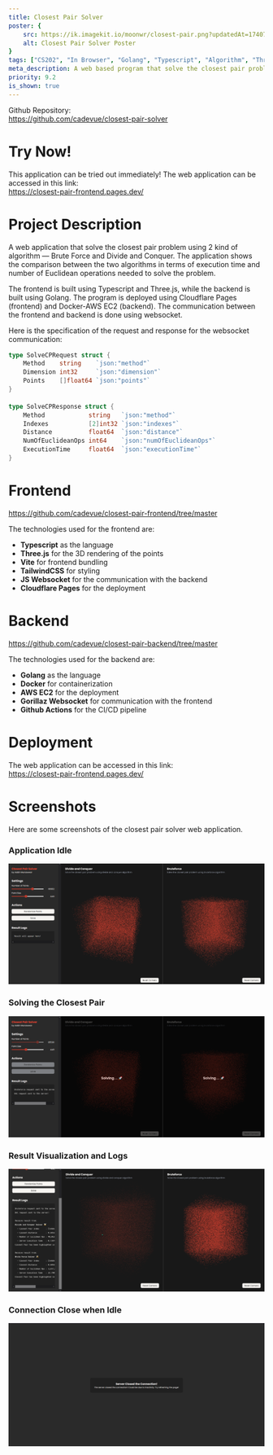 ```yaml
---
title: Closest Pair Solver
poster: {
    src: https://ik.imagekit.io/moonwr/closest-pair.png?updatedAt=1740740910110&,
    alt: Closest Pair Solver Poster
}
tags: ["CS202", "In Browser", "Golang", "Typescript", "Algorithm", "Three.js", "Docker", "Cloudflare", "AWS EC2", "Web", "Vite", "TailwindCSS", "Websocket", "CI/CD", "Github Actions"]
meta_description: A web based program that solve the closest pair problem using 2 kind of algorithm — Brute Force and Divide and Conquer. The frontend is built using Typescript and Three.js, while the backend is built using Golang. The program is deployed using Cloudflare Pages (frontend) and Docker-AWS EC2 (backend). Addin Munawwar (Cadevue).
priority: 9.2
is_shown: true
---
```


Github Repository: <br>
https://github.com/cadevue/closest-pair-solver
<br>

# Try Now!
This application can be tried out immediately! The web application can be accessed in this link: <br>
https://closest-pair-frontend.pages.dev/

<!-- # About This Project 
This project is made as part of my Computer Science Study at Bandung Institute of Technology. The specific course related to this project is IF2211 Algorithm Strategy.

This project was originally assigned at the 4th semester, but I decided to redo the entire project (February 2025) from learning purposes. 

The goal of my learning is to create a full web application, with the backend and frontend separated. The frontend and backend utilizes websocket for communication, as the closest pair problem can't be solved quickly, especially with the specification of the project (~ <b>10,000 to 100,000</b> points).

My goal for this project is also to learn about deployment, especially from the backend side. I write the backend using Golang, and deploy it using Docker inside an AWS EC2. I also implement a CI/CD pipeline using Github Actions that automatically build and deploy the backend, using the EC2 instance as the github-actions runner.

The original project can be found in this repository, which is just the algorithm implementation in Golang, without the frontend or server implementation: <br>
https://github.com/cadevue/ClosestPairSolver

*\* Notice that this differs from the repo of the current app. Repo of the current app can be found on top of this article*

I also want to credit the people who contributed in the original project:
- [Fakih Anugerah Pratama](https://github.com/fakihap/) -->


# Project Description 
A web application that solve the closest pair problem using 2 kind of algorithm — Brute Force and Divide and Conquer. The application shows the comparison between the two algorithms in terms of execution time and number of Euclidean operations needed to solve the problem.

The frontend is built using Typescript and Three.js, while the backend is built using Golang. The program is deployed using Cloudflare Pages (frontend) and Docker-AWS EC2 (backend). The communication between the frontend and backend is done using websocket.

Here is the specification of the request and response for the websocket communication:
```go
type SolveCPRequest struct {
	Method    string    `json:"method"`
	Dimension int32     `json:"dimension"`
	Points    []float64 `json:"points"`
}

type SolveCPResponse struct {
	Method            string   `json:"method"`
	Indexes           [2]int32 `json:"indexes"`
	Distance          float64  `json:"distance"`
	NumOfEuclideanOps int64    `json:"numOfEuclideanOps"`
	ExecutionTime     float64  `json:"executionTime"`
}
```

# Frontend
https://github.com/cadevue/closest-pair-frontend/tree/master

The technologies used for the frontend are:
- **Typescript** as the language
- **Three.js** for the 3D rendering of the points
- **Vite** for frontend bundling
- **TailwindCSS** for styling
- **JS Websocket** for the communication with the backend
- **Cloudflare Pages** for the deployment

# Backend
https://github.com/cadevue/closest-pair-backend/tree/master

The technologies used for the backend are:
- **Golang** as the language
- **Docker** for containerization
- **AWS EC2** for the deployment
- **Gorillaz Websocket** for communication with the frontend
- **Github Actions** for the CI/CD pipeline

# Deployment
The web application can be accessed in this link: <br>
https://closest-pair-frontend.pages.dev/

# Screenshots 
Here are some screenshots of the closest pair solver web application.

### Application Idle
![Closest Pair Solver Screenshot - Application Idle](../../assets/project/closest-pair/idle.png)

### Solving the Closest Pair
![Closest Pair Solver Screenshot - Solving the Closest Pair](../../assets/project/closest-pair/solving.png)

### Result Visualization and Logs
![Closest Pair Solver Screenshot - Result Visualization and Logs](../../assets/project/closest-pair/result.png)

### Connection Close when Idle
![Closest Pair Solver Screenshot - Connection Close when Idle](../../assets/project/closest-pair/closed.png)